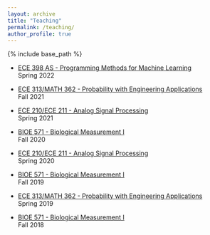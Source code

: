 ```yaml
---
layout: archive
title: "Teaching"
permalink: /teaching/
author_profile: true
---
```


{% include base_path %}

* [ECE 398 AS - Programming Methods for Machine Learning]() <br/>
  Spring 2022

* [ECE 313/MATH 362 - Probability with Engineering Applications](https://courses.engr.illinois.edu/ece313/fa2021) <br/>
  Fall 2021

* [ECE 210/ECE 211 - Analog Signal Processing](https://courses.engr.illinois.edu/ECE210/sp2021/index.html) <br/>
  Spring 2021
  
* [BIOE 571 - Biological Measurement I]() <br/>
  Fall 2020

* [ECE 210/ECE 211 - Analog Signal Processing](https://courses.engr.illinois.edu/ECE210/sp2020/index.html) <br/>
  Spring 2020

* [BIOE 571 - Biological Measurement I](https://courses.grainger.illinois.edu/BIOE571/FA2019/INDEX.HTML) <br/>
  Fall 2019

* [ECE 313/MATH 362 - Probability with Engineering Applications](https://courses.engr.illinois.edu/ece313/sp2019) <br/>
  Spring 2019
  
* [BIOE 571 - Biological Measurement I](https://courses.grainger.illinois.edu/BIOE571/FA2018/INDEX.HTML) <br/>
  Fall 2018
